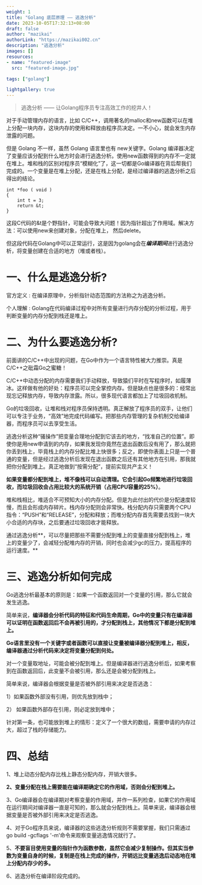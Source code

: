 ```yaml
---
weight: 1
title: "Golang 底层原理 —— 逃逸分析"
date: 2023-10-05T17:32:13+08:00
draft: false
author: "mazikai"
authorLink: "https://mazikai002.cn"
description: "逃逸分析"
images: []
resources:
- name: "featured-image"
  src: "featured-image.jpg"

tags: ["golang"]

lightgallery: true
---
```


>逃逸分析 —— 让Golang程序员专注高效工作的挖井人！</br>

<!--more-->

对于手动管理内存的语言，比如 C/C++，调用著名的malloc和new函数可以在堆上分配一块内存，这块内存的使用和释放由程序员决定。一不小心，就会发生内存泄露的问题。

但是 Golang 不一样，虽然 Golang 语言里也有 new关键字。Golang 编译器决定了变量应该分配到什么地方时会进行逃逸分析。使用new函数得到的内存不一定就在堆上。堆和栈的区别对程序员“模糊化”了，这一切都是Go编译器在背后帮我们完成的。一个变量是在堆上分配，还是在栈上分配，是经过编译器的逃逸分析之后得出的结论。

```
int *foo ( void )
{
    int t = 3;
    return &t;
}

```

这段C代码的&t是个野指针，可能会导致大问题！因为指针超出了作用域。解决方法：可以使用new来创建对象，分配在堆上， 然后delete。

但这段代码在Golang中可以正常运行，这是因为golang会在***编译期间***进行逃逸分析，将变量创建在合适的地方（堆或者栈）。

# 一、什么是逃逸分析?

官方定义 : 在编译原理中，分析指针动态范围的方法称之为逃逸分析。

个人理解 : Golang在代码编译过程中对所有变量进行内存分配的分析过程，用于判断变量的内存分配到栈还是堆上。

# 二、为什么要逃逸分析?

前面讲的C/C++中出现的问题，在Go中作为一个语言特性被大力推崇。真是C/C++之砒霜Go之蜜糖！

C/C++中动态分配的内存需要我们手动释放，导致猿们平时在写程序时，如履薄冰。这样做有他的好处：程序员可以完全掌控内存。但是缺点也是很多的：经常出现忘记释放内存，导致内存泄露。所以，很多现代语言都加上了垃圾回收机制。

Go的垃圾回收，让堆和栈对程序员保持透明。真正解放了程序员的双手，让他们可以专注于业务，“高效”地完成代码编写。把那些内存管理的复杂机制交给编译器，而程序员可以去享受生活。

逃逸分析这种“骚操作”把变量合理地分配到它该去的地方，“找准自己的位置”。即使你是用new申请到的内存，如果我发现你竟然在退出函数后没有用了，那么就把你丢到栈上，毕竟栈上的内存分配比堆上快很多；反之，即使你表面上只是一个普通的变量，但是经过逃逸分析后发现在退出函数之后还有其他地方在引用，那我就把你分配到堆上。真正地做到“按需分配”，提前实现共产主义！

**如果变量都分配到堆上，堆不像栈可以自动清理。它会引起Go频繁地进行垃圾回收，而垃圾回收会占用比较大的系统开销（占用CPU容量的25%）**。

堆和栈相比，堆适合不可预知大小的内存分配。但是为此付出的代价是分配速度较慢，而且会形成内存碎片。栈内存分配则会非常快。栈分配内存只需要两个CPU指令：“PUSH”和“RELEASE”，分配和释放；而堆分配内存首先需要去找到一块大小合适的内存块，之后要通过垃圾回收才能释放。

通过逃逸分析**，可以尽量把那些不需要分配到堆上的变量直接分配到栈上，堆上的变量少了，会减轻分配堆内存的开销，同时也会减少gc的压力，提高程序的运行速度。**

# 三、逃逸分析如何完成

Go逃逸分析最基本的原则是：如果一个函数返回对一个变量的引用，那么它就会发生逃逸。

简单来说，**编译器会分析代码的特征和代码生命周期，Go中的变量只有在编译器可以证明在函数返回后不会再被引用的，才分配到栈上，其他情况下都是分配到堆上。**

**Go语言里没有一个关键字或者函数可以直接让变量被编译器分配到堆上，相反，编译器通过分析代码来决定将变量分配到何处。**

对一个变量取地址，可能会被分配到堆上。但是编译器进行逃逸分析后，如果考察到在函数返回后，此变量不会被引用，那么还是会被分配到栈上。

简单来说，编译器会根据变量是否被外部引用来决定是否逃逸：

1）如果函数外部没有引用，则优先放到栈中；

2） 如果函数外部存在引用，则必定放到堆中；

针对第一条，也可能放到堆上的情形：定义了一个很大的数组，需要申请的内存过大，超过了栈的存储能力。

# 四、总结

1、堆上动态分配内存比栈上静态分配内存，开销大很多。

**2、变量分配在栈上需要能在编译期确定它的作用域，否则会分配到堆上。**

3、Go编译器会在编译期对考察变量的作用域，并作一系列检查，如果它的作用域在运行期间对编译器一直是可知的，那么就会分配到栈上。简单来说，编译器会根据变量是否被外部引用来决定是否逃逸。

4、对于Go程序员来说，编译器的这些逃逸分析规则不需要掌握，我们只需通过go build -gcflags '-m’命令来观察变量逃逸情况就行了。

5、**不要盲目使用变量的指针作为函数参数，虽然它会减少复制操作。但其实当参数为变量自身的时候，复制是在栈上完成的操作，开销远比变量逃逸后动态地在堆上分配内存少的多。**

6、逃逸分析在编译阶段完成的。